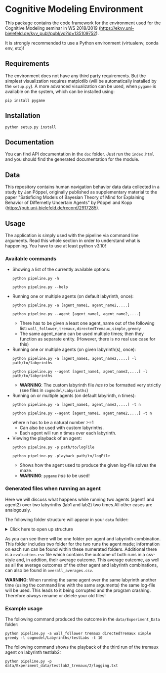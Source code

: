 # Cognitive Modeling Environment

This package contains the code framework for the environment used for the
Cognitive Modeling seminar in WS 2018/2019 
(https://ekvv.uni-bielefeld.de/kvv_publ/publ/vd?id=135109752).

It is strongly recommended to use a Python environment (virtualenv, conda env, 
etc)!

## Requirements

The environment does not have any third party requirements. But the simplest
visualization requires matplotlib (will be automatically installed by the
```setup.py```). A more advanced visualization can be used, when ```pygame```
is available on the system, which can be installed using:

```
pip install pygame
```

## Installation

```
python setup.py install
```

## Documentation

You can find API documentation in the ```doc``` folder.
Just run the ```index.html``` and you should find the generated documentation
for the module.

## Data

This repository contains human navigation behavior data data collected in a 
study by Jan Pöppel, originally published as supplementary material to the paper
"Satisficing Models of Bayesian Theory of Mind for Explaining Behavior of
Differnetly Uncertain Agents" by Pöppel and Kopp 
(https://pub.uni-bielefeld.de/record/2917285).

## Usage

The application is simply used with the pipeline via command line arguments. Read this whole section in order to understand what is happening.
You have to use at least python v3.10!

### Available commands
* Showing a list of the currently available options: 
  ```
  python pipeline.py -h
  ```   
  ```
  python pipeline.py --help
  ```
* Running one or multiple agents (on default labyrinth, once): 
  ``` 
  python pipeline.py -a [agent_name1, agent_name2,....]
  ```
  ``` 
  python pipeline.py --agent [agent_name1, agent_name2,....]
  ```
   * There has to be given a least one agent_name out of the following list: ```wall_follower,tremaux,directedTremaux,simple,greedy```
   * The same agent_name can be used multiple times; then they function as separate entity. (However, there is no real use case for this)
* Running one or multiple agents (on given labyrinth(s), once): 
  ``` 
  python pipeline.py -a [agent_name1, agent_name2,....] -l path/to/labyrinths 
  ``` 
  ``` 
  python pipeline.py --agent [agent_name1, agent_name2,....] -l path/to/labyrinths
  ```
  * **WARNING**: The custom labyrinth file *has to* be formatted very strictly (see files in ```cogmodel/Labyrinths```)
* Running on or multiple agents (on default labyrinth, n times): 
  ``` 
  python pipeline.py -a [agent_name1, agent_name2,....] -t n
  ``` 
  ``` 
  python pipeline.py --agent [agent_name1, agent_name2,....] -t n
  ``` 
  where n has to be a natural number >=1 
  * Can also be used with custom labyrinths. 
  * Each agent will run n times over each labyrinth.
* Viewing the playback of an agent: 
  ```
  python pipeline.py -p path/to/logFile
  ```
  ```
  python pipeline.py -playback path/to/logFile
  ```
  * Shows how the agent used to produce the given log-file solves the maze. 
  * **WARNING**: ```pygame``` *has to* be used!

### Generated files when running an agent
Here we will discuss what happens while running two agents (agent1 and agent2) over two labyrinths (lab1 and lab2) two times.All other cases are analogously.

The following folder structure will appear in your ```data``` folder:
<details>
<summary>Click here to open up structure</summary>

```bash
.
├── Agent_data
│   ├── lab1_agent1
│   │   ├── 0
│   │   │   ├── action_types.png
│   │   │   ├── cognitive_load.png
│   │   │   ├── general_information.png
│   │   │   ├── heatmaps.png
│   │   │   └── logging.txt
│   │   ├── 1
│   │   │   ├── action_types.png
│   │   │   ├── cognitive_load.png
│   │   │   ├── general_information.png
│   │   │   ├── heatmaps.png
│   │   │   └── logging.txt
│   │   └── evaluation.csv
│   ├── lab1_agent2
│   │   ├── 0
│   │   │   ├── action_types.png
│   │   │   ├── cognitive_load.png
│   │   │   ├── general_information.png
│   │   │   ├── heatmaps.png
│   │   │   └── logging.txt
│   │   ├── 1
│   │   │   ├── action_types.png
│   │   │   ├── cognitive_load.png
│   │   │   ├── general_information.png
│   │   │   ├── heatmaps.png
│   │   │   └── logging.txt
│   │   └── evaluation.csv
│   ├── lab2_agent1
│   │   ├── 0
│   │   │   ├── action_types.png
│   │   │   ├── cognitive_load.png
│   │   │   ├── general_information.png
│   │   │   ├── heatmaps.png
│   │   │   └── logging.txt
│   │   ├── 1
│   │   │   ├── action_types.png
│   │   │   ├── cognitive_load.png
│   │   │   ├── general_information.png
│   │   │   ├── heatmaps.png
│   │   │   └── logging.txt
│   │   └── evaluation.csv
│   ├── lab2_agent2
│   │   ├── 0
│   │   │   ├── action_types.png
│   │   │   ├── cognitive_load.png
│   │   │   ├── general_information.png
│   │   │   ├── heatmaps.png
│   │   │   └── logging.txt
│   │   ├── 1
│   │   │   ├── action_types.png
│   │   │   ├── cognitive_load.png
│   │   │   ├── general_information.png
│   │   │   ├── heatmaps.png
│   │   │   └── logging.txt
│   │   └── evaluation.csv
│   └── overall_averages.csv
``` 
</details>

As you can see there will be one folder per agent and labyrinth combination. This folder includes two folder for the two runs the agent made; information on each run can be found within these numerated folders. Additional there is a ```evaluation.csv``` file which contains the outcome of both runs in a csv-style and, in addtion, their average outcome. This average outcome, as well as all the average outcomes of the other agent and labyrinth combinations, can also be found in ```overall_averages.csv```. 


**WARNING**: When running the same agent over the same labyrinth another time (using the command line with the same arguments) the same log-file will be used. This leads to it being corrupted and the program crashing. Therefore *always* rename or delete your old files!

### Example usage
The following command produced the outcome in the ```data/Experiment_Data``` folder:
```
python pipeline.py -a wall_follower tremaux directedTremaux simple greedy -l cogmodel/Labyrinths/testLabs -t 10
```
The following command shows the playback of the third run of the tremaux agent on labyrinth testlab2:
```
python pipeline.py -p data/Experiment_data/testlab2_tremaux/2/logging.txt
```
